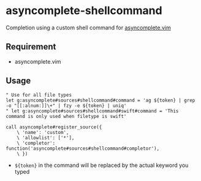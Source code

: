 # asyncomplete-shellcommand

Completion using a custom shell command for [asyncomplete.vim](https://github.com/prabirshrestha/asyncomplete.vim)

## Requirement

- asyncomplete.vim

## Usage

```vim
" Use for all file types
let g:asyncomplete#sources#shellcommand#command = 'ag ${token} | grep -o "[[:alnum:]]\+" | fzy -e ${token} | uniq'
" let g:asyncomplete#sources#shellcommand#swift#command = 'This command is only used when filetype is swift'

call asyncomplete#register_source({
    \ 'name': 'custom',
    \ 'allowlist': ['*'],
    \ 'completor': function('asyncomplete#sources#shellcommand#completor'),
    \ })
```

- `${token}` in the command will be replaced by the actual keyword you typed
